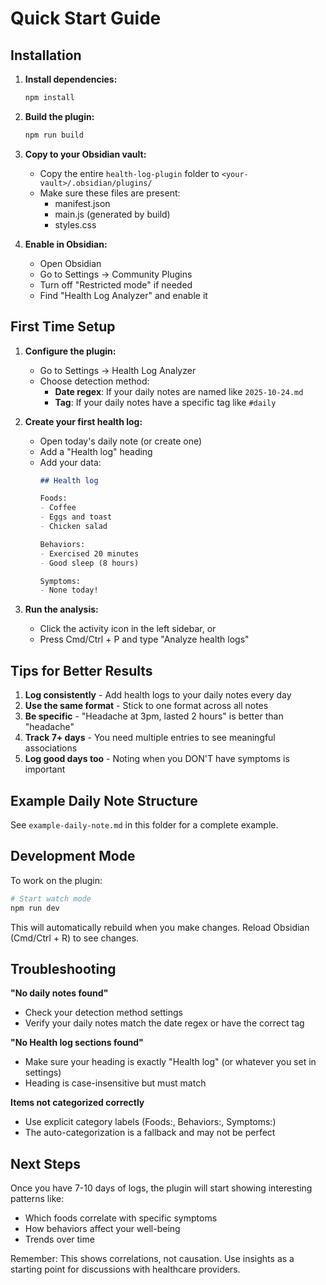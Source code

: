 # Quick Start Guide

## Installation

1. **Install dependencies:**
   ```bash
   npm install
   ```

2. **Build the plugin:**
   ```bash
   npm run build
   ```

3. **Copy to your Obsidian vault:**
   - Copy the entire `health-log-plugin` folder to `<your-vault>/.obsidian/plugins/`
   - Make sure these files are present:
     - manifest.json
     - main.js (generated by build)
     - styles.css

4. **Enable in Obsidian:**
   - Open Obsidian
   - Go to Settings → Community Plugins
   - Turn off "Restricted mode" if needed
   - Find "Health Log Analyzer" and enable it

## First Time Setup

1. **Configure the plugin:**
   - Go to Settings → Health Log Analyzer
   - Choose detection method:
     - **Date regex**: If your daily notes are named like `2025-10-24.md`
     - **Tag**: If your daily notes have a specific tag like `#daily`

2. **Create your first health log:**
   - Open today's daily note (or create one)
   - Add a "Health log" heading
   - Add your data:
     ```markdown
     ## Health log

     Foods:
     - Coffee
     - Eggs and toast
     - Chicken salad

     Behaviors:
     - Exercised 20 minutes
     - Good sleep (8 hours)

     Symptoms:
     - None today!
     ```

3. **Run the analysis:**
   - Click the activity icon in the left sidebar, or
   - Press Cmd/Ctrl + P and type "Analyze health logs"

## Tips for Better Results

1. **Log consistently** - Add health logs to your daily notes every day
2. **Use the same format** - Stick to one format across all notes
3. **Be specific** - "Headache at 3pm, lasted 2 hours" is better than "headache"
4. **Track 7+ days** - You need multiple entries to see meaningful associations
5. **Log good days too** - Noting when you DON'T have symptoms is important

## Example Daily Note Structure

See `example-daily-note.md` in this folder for a complete example.

## Development Mode

To work on the plugin:

```bash
# Start watch mode
npm run dev
```

This will automatically rebuild when you make changes. Reload Obsidian (Cmd/Ctrl + R) to see changes.

## Troubleshooting

**"No daily notes found"**
- Check your detection method settings
- Verify your daily notes match the date regex or have the correct tag

**"No Health log sections found"**
- Make sure your heading is exactly "Health log" (or whatever you set in settings)
- Heading is case-insensitive but must match

**Items not categorized correctly**
- Use explicit category labels (Foods:, Behaviors:, Symptoms:)
- The auto-categorization is a fallback and may not be perfect

## Next Steps

Once you have 7-10 days of logs, the plugin will start showing interesting patterns like:
- Which foods correlate with specific symptoms
- How behaviors affect your well-being
- Trends over time

Remember: This shows correlations, not causation. Use insights as a starting point for discussions with healthcare providers.
